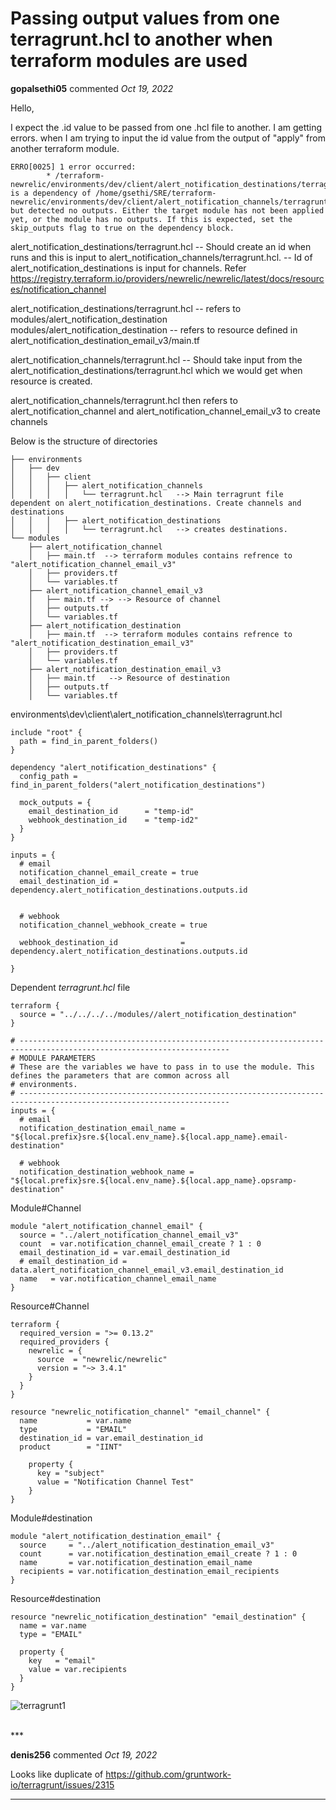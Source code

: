 # Passing output values from one terragrunt.hcl to another when terraform modules are used

**gopalsethi05** commented *Oct 19, 2022*

Hello,

I expect the .id value to be passed from one .hcl file to another. I am getting errors. when I am trying to input the id value from the output of "apply" from another terraform module. 


```
ERRO[0025] 1 error occurred:
        * /terraform-newrelic/environments/dev/client/alert_notification_destinations/terragrunt.hcl is a dependency of /home/gsethi/SRE/terraform-newrelic/environments/dev/client/alert_notification_channels/terragrunt.hcl but detected no outputs. Either the target module has not been applied yet, or the module has no outputs. If this is expected, set the skip_outputs flag to true on the dependency block.
```

alert_notification_destinations/terragrunt.hcl  -- Should create an id when runs and this is input to alert_notification_channels/terragrunt.hcl. -- Id of alert_notification_destinations is input for channels. Refer https://registry.terraform.io/providers/newrelic/newrelic/latest/docs/resources/notification_channel


alert_notification_destinations/terragrunt.hcl -- refers to modules/alert_notification_destination
modules/alert_notification_destination -- refers to resource defined in alert_notification_destination_email_v3/main.tf 

alert_notification_channels/terragrunt.hcl   -- Should take input from the alert_notification_destinations/terragrunt.hcl which we would get when resource is created.

alert_notification_channels/terragrunt.hcl  then refers to alert_notification_channel and alert_notification_channel_email_v3 to create channels


Below is the structure of directories

```
├── environments
│   ├── dev
│   │   ├── client
│   │   │   ├── alert_notification_channels
│   │   │   │   └── terragrunt.hcl   --> Main terragrunt file dependent on alert_notification_destinations. Create channels and destinations
│   │   │   ├── alert_notification_destinations
│   │   │   │   └── terragrunt.hcl   --> creates destinations. 
└── modules
    ├── alert_notification_channel
    │   ├── main.tf  --> terraform modules contains refrence to "alert_notification_channel_email_v3"
    │   ├── providers.tf
    │   └── variables.tf
    ├── alert_notification_channel_email_v3
    │   ├── main.tf --> --> Resource of channel
    │   ├── outputs.tf
    │   └── variables.tf
    ├── alert_notification_destination
    │   ├── main.tf  --> terraform modules contains refrence to "alert_notification_destination_email_v3"
    │   ├── providers.tf
    │   └── variables.tf
    ├── alert_notification_destination_email_v3
    │   ├── main.tf   --> Resource of destination
    │   ├── outputs.tf
    │   └── variables.tf
```


environments\dev\client\alert_notification_channels\terragrunt.hcl

```
include "root" {
  path = find_in_parent_folders()
}

dependency "alert_notification_destinations" {
  config_path = find_in_parent_folders("alert_notification_destinations")

  mock_outputs = {
    email_destination_id      = "temp-id"
    webhook_destination_id    = "temp-id2"
  }
}

inputs = {
  # email
  notification_channel_email_create = true
  email_destination_id = dependency.alert_notification_destinations.outputs.id
  

  # webhook
  notification_channel_webhook_create = true
  
  webhook_destination_id              = dependency.alert_notification_destinations.outputs.id

}
```
Dependent _terragrunt.hcl_ file

```
terraform {
  source = "../../../../modules//alert_notification_destination"
}

# ---------------------------------------------------------------------------------------------------------------------
# MODULE PARAMETERS
# These are the variables we have to pass in to use the module. This defines the parameters that are common across all
# environments.
# ---------------------------------------------------------------------------------------------------------------------
inputs = {
  # email
  notification_destination_email_name = "${local.prefix}sre.${local.env_name}.${local.app_name}.email-destination"

  # webhook
  notification_destination_webhook_name = "${local.prefix}sre.${local.env_name}.${local.app_name}.opsramp-destination"
```

Module#Channel

```
module "alert_notification_channel_email" {
  source = "../alert_notification_channel_email_v3"
  count  = var.notification_channel_email_create ? 1 : 0
  email_destination_id = var.email_destination_id
  # email_destination_id = data.alert_notification_channel_email_v3.email_destination_id
  name   = var.notification_channel_email_name
}
```
Resource#Channel
```
terraform {
  required_version = ">= 0.13.2"
  required_providers {
    newrelic = {
      source  = "newrelic/newrelic"
      version = "~> 3.4.1"
    }
  }
}

resource "newrelic_notification_channel" "email_channel" {
  name           = var.name
  type           = "EMAIL"
  destination_id = var.email_destination_id
  product        = "IINT"

    property {
      key = "subject"
      value = "Notification Channel Test"
    }
}
```

Module#destination
```
module "alert_notification_destination_email" {
  source     = "../alert_notification_destination_email_v3"
  count      = var.notification_destination_email_create ? 1 : 0
  name       = var.notification_destination_email_name
  recipients = var.notification_destination_email_recipients
}
```

Resource#destination
```
resource "newrelic_notification_destination" "email_destination" {
  name = var.name
  type = "EMAIL"

  property {
    key   = "email"
    value = var.recipients
  }
}
```
![terragrunt1](https://user-images.githubusercontent.com/49336831/196701513-e4dc185d-ed28-469d-aeb8-49a92f12dfcf.png)


<br />
***


**denis256** commented *Oct 19, 2022*

Looks like duplicate of https://github.com/gruntwork-io/terragrunt/issues/2315
***

